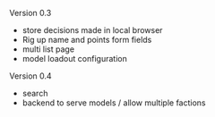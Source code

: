 
Version 0.3
- store decisions made in local browser
- Rig up name and points form fields
- multi list page
- model loadout configuration

Version 0.4
- search
- backend to serve models / allow multiple factions